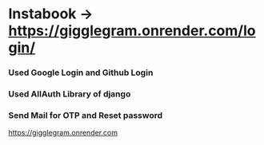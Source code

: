 # Instabook  ->  https://gigglegram.onrender.com/login/

### Used Google Login and Github Login 
### Used AllAuth Library of django
### Send Mail for OTP and Reset password


https://gigglegram.onrender.com
